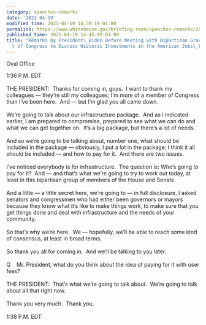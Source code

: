 ```yaml
---
category: speeches-remarks
date: '2021-04-19'
modified_time: 2021-04-19 14:39:19-04:00
permalink: https://www.whitehouse.gov/briefing-room/speeches-remarks/2021/04/19/remarks-by-president-biden-before-meeting-with-bipartisan-group-of-members-of-congress-to-discuss-historic-investments-in-the-american-jobs-plan/
published_time: 2021-04-19 14:45:00-04:00
title: "Remarks by President\_Biden Before Meeting with Bipartisan Group of Members\
  \ of Congress to Discuss Historic Investments in the American Jobs\_Plan"
---
```

 
Oval Office

1:36 P.M. EDT  
      
THE PRESIDENT:  Thanks for coming in, guys.  I want to thank my
colleagues — they’re still my colleagues; I’m more of a member of
Congress than I’ve been here.  And — but I’m glad you all came down.   
      
We’re going to talk about our infrastructure package.  And as I
indicated earlier, I am prepared to compromise, prepared to see what we
can do and what we can get together on.  It’s a big package, but there’s
a lot of needs.   
   
And so we’re going to be talking about, number one, what should be
included in the package — obviously, I put a lot in the package; I think
it all should be included — and how to pay for it.  And there are two
issues.   
   
I’ve noticed everybody is for infrastructure.  The question is: Who’s
going to pay for it?  And — and that’s what we’re going to try to work
out today, at least in this bipartisan group of members of the House and
Senate.  
   
And a little — a little secret here, we’re going to — in full
disclosure, I asked senators and congressmen who had either been
governors or mayors because they know what it’s like to make things
work, to make sure that you get things done and deal with infrastructure
and the needs of your community.   
   
So that’s why we’re here.  We — hopefully, we’ll be able to reach some
kind of consensus, at least in broad terms.  
   
So thank you all for coming in.  And we’ll be talking to you later.  
   
Q    Mr. President, what do you think about the idea of paying for it
with user fees?  
   
THE PRESIDENT:  That’s what we’re going to talk about.  We’re going to
talk about all that right now.  
   
Thank you very much.  Thank you.   
   
1:38 P.M. EDT 
